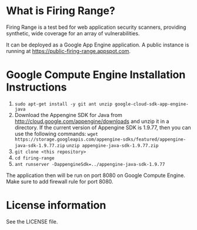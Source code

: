 # What is Firing Range?

Firing Range is a test bed for web application security scanners,
providing synthetic, wide coverage for an array of vulnerabilities.

It can be deployed as a Google App Engine application. A public instance
is running at https://public-firing-range.appspot.com.

# Google Compute Engine Installation Instructions

1. `sudo apt-get install -y git ant unzip google-cloud-sdk-app-engine-java`
1. Download the Appengine SDK for Java from
   http://cloud.google.com/appengine/downloads and unzip it in a directory.
   If the current version of Appengine SDK is 1.9.77, then you can use the following commands:
   `wget https://storage.googleapis.com/appengine-sdks/featured/appengine-java-sdk-1.9.77.zip`
   `unzip appengine-java-sdk-1.9.77.zip`
1. `git clone <this repository>`
1. `cd firing-range`
1. `ant runserver -DappengineSdk=../appengine-java-sdk-1.9.77`

The application then will be run on port 8080 on Google Compute Engine. Make sure to add firewall rule for port 8080.

# License information

See the LICENSE file.
